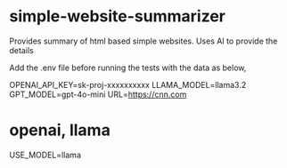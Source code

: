 # simple-website-summarizer
Provides summary of html based simple websites. Uses AI to provide the details

Add the .env file before running the tests with the data as below,

OPENAI_API_KEY=sk-proj-xxxxxxxxxx
LLAMA_MODEL=llama3.2
GPT_MODEL=gpt-4o-mini
URL=https://cnn.com

# openai, llama
USE_MODEL=llama
